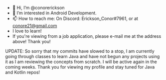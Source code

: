 - 👋 Hi, I’m @conorerickson
- 👀 I’m interested in Android Development.
- 📫 How to reach me: On Discord: Erickson_Conor#7961, or at conore21@gmail.com
- I love to learn! 
- If you're viewing from a job application, please e-mail me at the address above! Thank you!

<!---
conorerickson/conorerickson is a ✨ special ✨ repository because its `README.md` (this file) appears on your GitHub profile.
You can click the Preview link to take a look at your changes.
--->

UPDATE: So sorry that my commits have slowed to a stop, I am currently going through classes to learn Java and have not begun any projects using it as I am reviewing the concepts from scratch. I will be active again in the coming weeks. Thank you for viewing my profile and stay tuned for Java and Kotlin repos!

